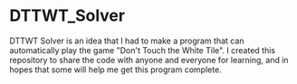 DTTWT_Solver
============

DTTWT Solver is an idea that I had to make a program that can automatically play the game "Don't Touch the White Tile". I created this repository to share the code with anyone and everyone for learning, and in hopes that some will help me get this program complete. 
